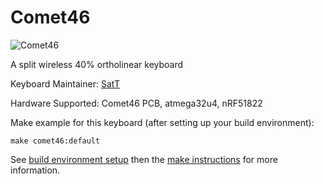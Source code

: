 # Comet46

![Comet46]()

A split wireless 40% ortholinear keyboard 

Keyboard Maintainer: [SatT](https://github.com/SatT)  


Hardware Supported: Comet46 PCB, atmega32u4, nRF51822

Make example for this keyboard (after setting up your build environment):

    make comet46:default

See [build environment setup](https://docs.qmk.fm/build_environment_setup.html) then the [make instructions](https://docs.qmk.fm/make_instructions.html) for more information.

